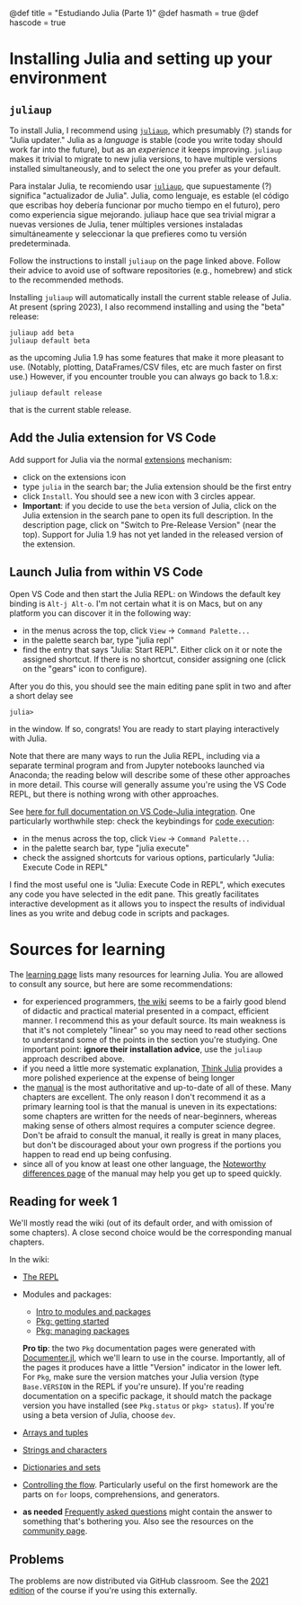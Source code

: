 @def title = "Estudiando Julia (Parte 1)"
@def hasmath = true
@def hascode = true


# Installing Julia and setting up your environment

## `juliaup`

To install Julia, I recommend using [`juliaup`](https://github.com/JuliaLang/juliaup), which presumably (?) stands for "Julia updater." Julia as a *language* is stable (code you write today should work far into the future), but as an *experience* it keeps improving. `juliaup` makes it trivial to migrate to new julia versions, to have multiple versions installed simultaneously, and to select the one you prefer as your default.

Para instalar Julia, te recomiendo usar [`juliaup`](https://github.com/JuliaLang/juliaup), que supuestamente (?) significa "actualizador de Julia". Julia, como lenguaje, es estable (el código que escribas hoy debería funcionar por mucho tiempo en el futuro), pero como experiencia sigue mejorando. juliaup hace que sea trivial migrar a nuevas versiones de Julia, tener múltiples versiones instaladas simultáneamente y seleccionar la que prefieres como tu versión predeterminada.

Follow the instructions to install `juliaup` on the page linked above. Follow their advice to avoid use of software repositories (e.g., homebrew) and stick to the recommended methods.

Installing `juliaup` will automatically install the current stable release of Julia. At present (spring 2023), I also recommend installing and using the "beta" release:

```
juliaup add beta
juliaup default beta
```
as the upcoming Julia 1.9 has some features that make it more pleasant to use. (Notably, plotting, DataFrames/CSV files, etc are much faster on first use.) However, if you encounter trouble you can always go back to 1.8.x:

```
juliaup default release
```

that is the current stable release.

## Add the Julia extension for VS Code

Add support for Julia via the normal [extensions](https://code.visualstudio.com/docs/editor/extension-marketplace) mechanism:

- click on the extensions icon
- type `julia` in the search bar; the Julia extension should be the first entry
- click `Install`. You should see a new icon with 3 circles appear.
- **Important**: if you decide to use the `beta` version of Julia, click on the Julia extension in the search pane to open its full description. In the description page, click on "Switch to Pre-Release Version" (near the top).  Support for Julia 1.9 has not yet landed in the released version of the extension.

## Launch Julia from within VS Code

Open VS Code and then start the Julia REPL: on Windows the default key binding is `Alt-j Alt-o`. I'm not certain what it is on Macs, but on any platform you can discover it in the following way:

- in the menus across the top, click `View` -> `Command Palette...`
- in the palette search bar, type "julia repl"
- find the entry that says "Julia: Start REPL". Either click on it or note the assigned shortcut. If there is no shortcut, consider assigning one (click on the "gears" icon to configure).

After you do this, you should see the main editing pane split in two and after a short delay see

```
julia>
```

in the window. If so, congrats! You are ready to start playing interactively with Julia.

Note that there are many ways to run the Julia REPL, including via a separate terminal program and from Jupyter notebooks launched via Anaconda; the reading below will describe some of these other approaches in more detail.
This course will generally assume you're using the VS Code REPL, but there is nothing wrong with other approaches.

See [here for full documentation on VS Code-Julia integration](https://www.julia-vscode.org/docs/stable/).
One particularly worthwhile step: check the keybindings for [code execution](https://www.julia-vscode.org/docs/stable/userguide/runningcode/):

- in the menus across the top, click `View` -> `Command Palette...`
- in the palette search bar, type "julia execute"
- check the assigned shortcuts for various options, particularly "Julia: Execute Code in REPL"

I find the most useful one is "Julia: Execute Code in REPL", which executes any code you have selected in the edit pane. This greatly facilitates interactive development as it allows you to inspect the results of individual lines as you write and debug code in scripts and packages.

# Sources for learning

The [learning page](https://julialang.org/learning/) lists many resources for learning Julia.  You are allowed to consult any source, but here are some recommendations:

- for experienced programmers, [the wiki](https://en.wikibooks.org/wiki/Introducing_Julia) seems to be a fairly good blend of didactic and practical material presented in a compact, efficient manner.  I recommend this as your default source.  Its main weakness is that it's not completely "linear" so you may need to read other sections to understand some of the points in the section you're studying. One important point: **ignore their installation advice**, use the `juliaup` approach described above.
- if you need a little more systematic explanation, [Think Julia](https://benlauwens.github.io/ThinkJulia.jl/latest/book.html) provides a more polished experience at the expense of being longer
- the [manual](https://docs.julialang.org/en/v1/) is the most authoritative and up-to-date of all of these. Many chapters are excellent. The only reason I don't recommend it as a primary learning tool is that the manual is uneven in its expectations: some chapters are written for the needs of near-beginners, whereas making sense of others almost requires a computer science degree. Don't be afraid to consult the manual, it really is great in many places, but don't be discouraged about your own progress if the portions you happen to read end up being confusing.
- since all of you know at least one other language, the [Noteworthy differences page](https://docs.julialang.org/en/v1/manual/noteworthy-differences/) of the manual may help you get up to speed quickly.

## Reading for week 1

We'll mostly read the wiki (out of its default order, and with omission of some chapters).  A close second choice would be the corresponding manual chapters.

In the wiki:

- [The REPL](https://en.wikibooks.org/wiki/Introducing_Julia/The_REPL)
- Modules and packages:
  + [Intro to modules and packages](https://en.wikibooks.org/wiki/Introducing_Julia/Modules_and_packages)
  + [Pkg: getting started](https://pkgdocs.julialang.org/v1/getting-started)
  + [Pkg: managing packages](https://pkgdocs.julialang.org/v1/managing-packages)

  **Pro tip**: the two `Pkg` documentation pages were generated with [Documenter.jl](https://juliadocs.github.io/Documenter.jl/stable/), which we'll learn to use in the course. Importantly, all of the pages it produces have a little "Version" indicator in the lower left. For `Pkg`, make sure the version matches your Julia version (type `Base.VERSION` in the REPL if you're unsure).  If you're reading documentation on a specific package, it should match the package version you have installed (see `Pkg.status` or `pkg> status`). If you're using a beta version of Julia, choose `dev`.
- [Arrays and tuples](https://en.wikibooks.org/wiki/Introducing_Julia/Arrays_and_tuples)
- [Strings and characters](https://en.wikibooks.org/wiki/Introducing_Julia/Strings_and_characters)
- [Dictionaries and sets](https://en.wikibooks.org/wiki/Introducing_Julia/Dictionaries_and_sets)
- [Controlling the flow](https://en.wikibooks.org/wiki/Introducing_Julia/Controlling_the_flow). Particularly useful on the first homework are the parts on `for` loops, comprehensions, and generators.
- **as needed** [Frequently asked questions](https://docs.julialang.org/en/v1/manual/faq/) might contain the answer to something that's bothering you. Also see the resources on the [community page](https://julialang.org/community/).

## Problems

The problems are now distributed via GitHub classroom. See the [2021 edition](../README.md) of the course if you're using this externally.